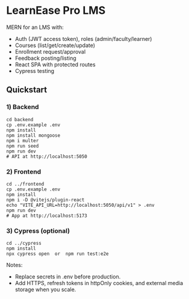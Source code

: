 # LearnEase Pro LMS

MERN for an LMS with:

- Auth (JWT access token), roles (admin/faculty/learner)
- Courses (list/get/create/update)
- Enrollment request/approval
- Feedback posting/listing
- React SPA with protected routes
- Cypress testing

## Quickstart

### 1) Backend

```
cd backend
cp .env.example .env
npm install
npm install mongoose
npm i multer
npm run seed
npm run dev
# API at http://localhost:5050
```

### 2) Frontend

```
cd ../frontend
cp .env.example .env
npm install
npm i -D @vitejs/plugin-react
echo "VITE_API_URL=http://localhost:5050/api/v1" > .env
npm run dev
# App at http://localhost:5173
```

### 3) Cypress (optional)

```
cd ../cypress
npm install
npx cypress open  or  npm run test:e2e
```

Notes:

- Replace secrets in .env before production.
- Add HTTPS, refresh tokens in httpOnly cookies, and external media storage when you scale.
